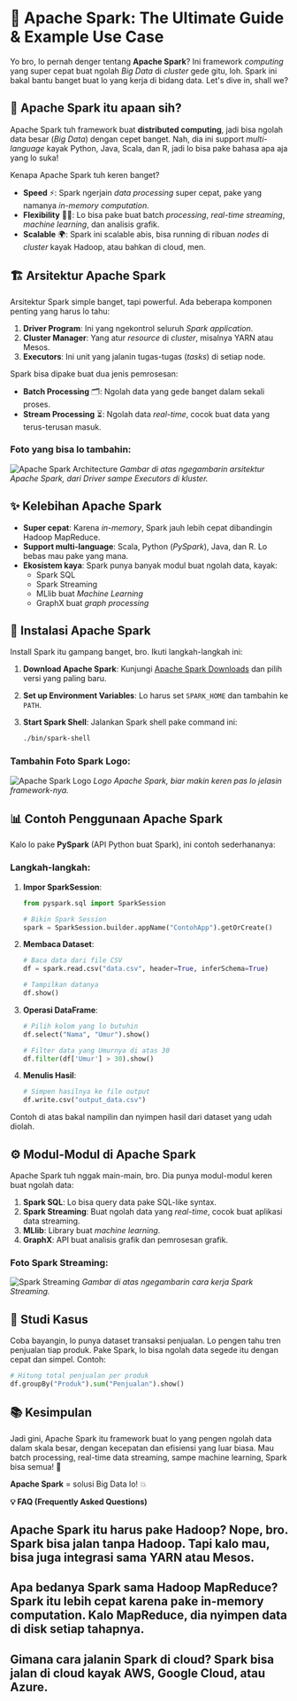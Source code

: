 # 🚀 Apache Spark: The Ultimate Guide & Example Use Case

Yo bro, lo pernah denger tentang **Apache Spark**? Ini framework *computing* yang super cepat buat ngolah *Big Data* di *cluster* gede gitu, loh. Spark ini bakal bantu banget buat lo yang kerja di bidang data. Let's dive in, shall we?

## 🧠 Apache Spark itu apaan sih?

Apache Spark tuh framework buat **distributed computing**, jadi bisa ngolah data besar (*Big Data*) dengan cepet banget. Nah, dia ini support *multi-language* kayak Python, Java, Scala, dan R, jadi lo bisa pake bahasa apa aja yang lo suka!

Kenapa Apache Spark tuh keren banget?

- **Speed** ⚡: Spark ngerjain *data processing* super cepat, pake yang namanya *in-memory computation*.
- **Flexibility** 🤹‍♂️: Lo bisa pake buat batch *processing*, *real-time streaming*, *machine learning*, dan analisis grafik.
- **Scalable** 🌍: Spark ini scalable abis, bisa running di ribuan *nodes* di *cluster* kayak Hadoop, atau bahkan di cloud, men.

## 🏗️ Arsitektur Apache Spark

Arsitektur Spark simple banget, tapi powerful. Ada beberapa komponen penting yang harus lo tahu:

1. **Driver Program**: Ini yang ngekontrol seluruh *Spark application*.
2. **Cluster Manager**: Yang atur *resource* di *cluster*, misalnya YARN atau Mesos.
3. **Executors**: Ini unit yang jalanin tugas-tugas (*tasks*) di setiap node.

Spark bisa dipake buat dua jenis pemrosesan:

- **Batch Processing** 🗂️: Ngolah data yang gede banget dalam sekali proses.
- **Stream Processing** ⏳: Ngolah data *real-time*, cocok buat data yang terus-terusan masuk.

### Foto yang bisa lo tambahin:
![Apache Spark Architecture](https://spark.apache.org/images/spark-architecture.png)
*Gambar di atas ngegambarin arsitektur Apache Spark, dari Driver sampe Executors di kluster.*

## ✨ Kelebihan Apache Spark

- **Super cepat**: Karena *in-memory*, Spark jauh lebih cepat dibandingin Hadoop MapReduce.
- **Support multi-language**: Scala, Python (*PySpark*), Java, dan R. Lo bebas mau pake yang mana.
- **Ekosistem kaya**: Spark punya banyak modul buat ngolah data, kayak:
  - Spark SQL
  - Spark Streaming
  - MLlib buat *Machine Learning*
  - GraphX buat *graph processing*

## 🔧 Instalasi Apache Spark

Install Spark itu gampang banget, bro. Ikuti langkah-langkah ini:

1. **Download Apache Spark**: Kunjungi [Apache Spark Downloads](https://spark.apache.org/downloads.html) dan pilih versi yang paling baru.
2. **Set up Environment Variables**: Lo harus set `SPARK_HOME` dan tambahin ke `PATH`.
3. **Start Spark Shell**: Jalankan Spark shell pake command ini:

    ```bash
    ./bin/spark-shell
    ```

### Tambahin Foto Spark Logo:
![Apache Spark Logo](https://spark.apache.org/images/spark-logo-trademark.png)
*Logo Apache Spark, biar makin keren pas lo jelasin framework-nya.*

## 📊 Contoh Penggunaan Apache Spark

Kalo lo pake **PySpark** (API Python buat Spark), ini contoh sederhananya:

### Langkah-langkah:
1. **Impor SparkSession**: 
    ```python
    from pyspark.sql import SparkSession

    # Bikin Spark Session
    spark = SparkSession.builder.appName("ContohApp").getOrCreate()
    ```

2. **Membaca Dataset**:
    ```python
    # Baca data dari file CSV
    df = spark.read.csv("data.csv", header=True, inferSchema=True)
    
    # Tampilkan datanya
    df.show()
    ```

3. **Operasi DataFrame**:
    ```python
    # Pilih kolom yang lo butuhin
    df.select("Nama", "Umur").show()

    # Filter data yang Umurnya di atas 30
    df.filter(df['Umur'] > 30).show()
    ```

4. **Menulis Hasil**:
    ```python
    # Simpen hasilnya ke file output
    df.write.csv("output_data.csv")
    ```

Contoh di atas bakal nampilin dan nyimpen hasil dari dataset yang udah diolah.

## ⚙️ Modul-Modul di Apache Spark

Apache Spark tuh nggak main-main, bro. Dia punya modul-modul keren buat ngolah data:

1. **Spark SQL**: Lo bisa query data pake SQL-like syntax.
2. **Spark Streaming**: Buat ngolah data yang *real-time*, cocok buat aplikasi data streaming.
3. **MLlib**: Library buat *machine learning*.
4. **GraphX**: API buat analisis grafik dan pemrosesan grafik.

### Foto Spark Streaming:
![Spark Streaming](https://spark.apache.org/docs/latest/img/structured-streaming-streaming-model.png)
*Gambar di atas ngegambarin cara kerja Spark Streaming.*

## 🚧 Studi Kasus

Coba bayangin, lo punya dataset transaksi penjualan. Lo pengen tahu tren penjualan tiap produk. Pake Spark, lo bisa ngolah data segede itu dengan cepat dan simpel. Contoh:

```python
# Hitung total penjualan per produk
df.groupBy("Produk").sum("Penjualan").show()
```

## 📚 Kesimpulan
Jadi gini, Apache Spark itu framework buat lo yang pengen ngolah data dalam skala besar, dengan kecepatan dan efisiensi yang luar biasa. Mau batch processing, real-time data streaming, sampe machine learning, Spark bisa semua! 🚀

**Apache Spark** = solusi Big Data lo! 💥

**💡 FAQ (Frequently Asked Questions)**
## Apache Spark itu harus pake Hadoop? Nope, bro. Spark bisa jalan tanpa Hadoop. Tapi kalo mau, bisa juga integrasi sama YARN atau Mesos.

## Apa bedanya Spark sama Hadoop MapReduce? Spark itu lebih cepat karena pake in-memory computation. Kalo MapReduce, dia nyimpen data di disk setiap tahapnya.

## Gimana cara jalanin Spark di cloud? Spark bisa jalan di cloud kayak AWS, Google Cloud, atau Azure.